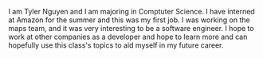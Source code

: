I am Tyler Nguyen and I am majoring in Comptuter Science. I have interned at Amazon for the summer and this was my first job. I was working on the maps team, and it was very interesting to be a software engineer. I hope to work at other companies as a developer and hope to learn more and can hopefully use this class's topics to aid myself in my future career.
